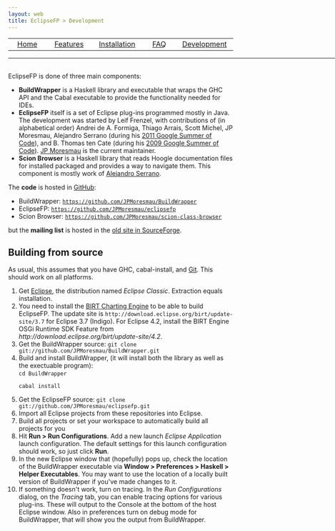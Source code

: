 ```yaml
---
layout: web
title: EclipseFP > Development
---
```


<!-- The list of elements -->
<center>
<table style="width: 800px:">
  <tr>
    <td width="160px" align="center" class="toc"><a href="index.html">Home</a></td>
    <td width="160px" align="center" class="toc"><a href="features.html">Features</a></td>
    <td width="160px" align="center" class="toc"><a href="install.html">Installation</a></td>
    <td width="160px" align="center" class="toc"><a href="faq.html">FAQ</a></td>
    <td width="160px" align="center" class="toc selected"><a href="dev.html">Development</a></td>
  </tr>
</table>
</center>
<hr style="width: 780px; margin: 0;" />
<br />
<!-- Until here the list -->

<p>EclipseFP is done of three main components:
<ul>
<li><b>BuildWrapper</b> is a Haskell library and executable that wraps the GHC API and the Cabal executable to provide the functionality needed for IDEs.</li>
<li><b>EclipseFP</b> itself is a set of Eclipse plug-ins programmed mostly in Java. The development was started by Leif Frenzel, with contributions of (in alphabetical order) Andrei de A. Formiga, Thiago Arrais, Scott Michel, JP Moresmau, Alejandro Serrano (during his <a href="http://serras-haskell-gsoc.blogspot.com/">2011 Google Summer of Code</a>), and B. Thomas ten Cate (during his <a href="http://eclipsefp.wordpress.com/">2009 Google Summer of Code</a>). <a href="https://github.com/JPMoresmau">JP Moresmau</a> is the current maintainer.</li>
<li><b>Scion Browser</b> is a Haskell library that reads Hoogle documentation files for installed packaged and provides a way to navigate them. This component is mostly work of <a href="https://github.com/serras">Alejandro Serrano</a>.</li>
</ul>
</p>

<p>The <b>code</b> is hosted in <a href="http://github.com">GitHub</a>:
<ul>
<li>BuildWrapper: <a href="https://github.com/JPMoresmau/BuildWrapper"><code>https://github.com/JPMoresmau/BuildWrapper</code></a></li>
<li>EclipseFP: <a href="https://github.com/JPMoresmau/eclipsefp"><code>https://github.com/JPMoresmau/eclipsefp</code></a></li>
<li>Scion Browser: <a href="https://github.com/JPMoresmau/scion-class-browser"><code>https://github.com/JPMoresmau/scion-class-browser</code></a></li>
</ul>
but the <b>mailing list</b> is hosted in the <a href="http://sourceforge.net/mailarchive/forum.php?forum_name=eclipsefp-develop">old site in SourceForge</a>.
</p>

## Building from source

<p>As usual, this assumes that you have GHC, cabal-install, and <a href="http://www.git-scm.org/">Git</a>. This should work on all platforms.</p>
<ol>
<li>Get <a href="http://www.eclipse.org/downloads/">Eclipse</a>, the distribution named <i>Eclipse Classic</i>. Extraction equals installation.</li>
<li>You need to install the <a href="http://download.eclipse.org/birt/">BIRT Charting Engine</a> to be able to build EclipseFP. The update site is <code>http://download.eclipse.org/birt/update-site/3.7</code> for Eclipse 3.7 (Indigo). For Eclipse 4.2, install the BIRT Engine OSGi Runtime SDK Feature from <i>http://download.eclipse.org/birt/update-site/4.2</i>.</li>
<li>Get the BuildWrapper source: <code>git clone git://github.com/JPMoresmau/BuildWrapper.git</code><br />
</li>
<li>Build and install BuildWrapper, (it will install both the library as well as the exectuable program):<br />
<code>cd BuildWrapper<br />
cabal install<br />
</code>
</li>
<li>Get the EclipseFP source: <code>git clone git://github.com/JPMoresmau/eclipsefp.git</code></li>
<li>Import all Eclipse projects from these repositories into Eclipse.</li>
<li>Build all projects or set your workspace to automatically build all projects for you</li>
<li>Hit <b>Run &gt; Run Configurations</b>. Add a new launch <i>Eclipse Application</i> launch configuration. The default settings for this launch configuration should work, so just click <b>Run</b>.</li>
<li>In the new Eclipse window that (hopefully) pops up, check the location of the BuildWrapper executable via <b>Window &gt; Preferences &gt; Haskell &gt; Helper Executables</b>. You may want to use the location of a locally built version of BuildWrapper if you've made changes to it.</li>
<li>If something doesn't work, turn on tracing. In the <i>Run Configurations</i> dialog, on the <i>Tracing</i> tab, you can enable tracing options for various plug-ins. These will output to the Console at the bottom of the host Eclipse window. Also in preferences turn on debug mode for BuildWrapper, that will show you the output from BuildWrapper.</li>
</ol>

